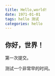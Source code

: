 ```yaml
---
title: Hello,world!
date: 1971-01-01
tags: hello 测试
categories: hello
---
```


## 你好，世界！

第一次提交。

测试一个非常早的时间。

